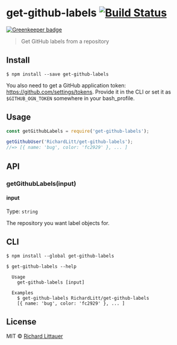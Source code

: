 # get-github-labels [![Build Status](https://travis-ci.org/RichardLitt/get-github-labels.svg?branch=master)](https://travis-ci.org/RichardLitt/get-github-labels)

[![Greenkeeper badge](https://badges.greenkeeper.io/RichardLitt/get-github-labels.svg)](https://greenkeeper.io/)

> Get GitHub labels from a repository


## Install

```
$ npm install --save get-github-labels
```

You also need to get a GitHub application token: https://github.com/settings/tokens. Provide it in the CLI or set it as `$GITHUB_OGN_TOKEN` somewhere in your bash_profile.

## Usage

```js
const getGithubLabels = require('get-github-labels');

getGithubUser('RichardLitt/get-github-labels');
//=> [{ name: 'bug', color: 'fc2929' }, ... ]
```


## API

### getGithubLabels(input)

#### input

Type: `string`

The repository you want label objects for.

## CLI

```
$ npm install --global get-github-labels
```

```
$ get-github-labels --help

  Usage
    get-github-labels [input]

  Examples
    $ get-github-labels RichardLitt/get-github-labels
    [{ name: 'bug', color: 'fc2929' }, ... ]
```

## License

MIT © [Richard Littauer](http://burntfen.com)
